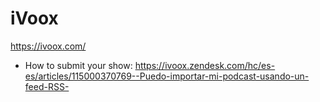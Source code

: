 # iVoox
https://ivoox.com/
* How to submit your show: https://ivoox.zendesk.com/hc/es-es/articles/115000370769--Puedo-importar-mi-podcast-usando-un-feed-RSS-
